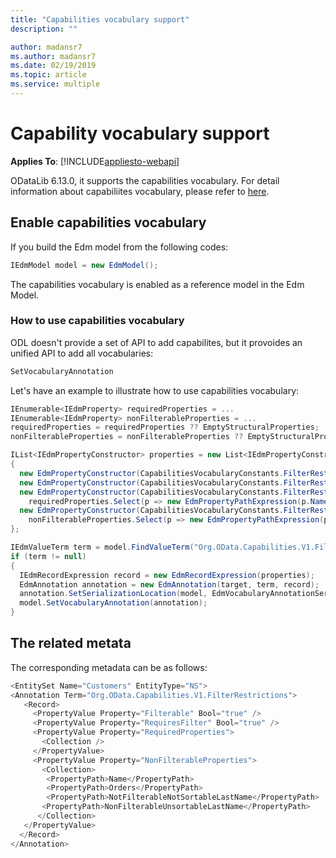 ```yaml
---
title: "Capabilities vocabulary support"
description: ""

author: madansr7
ms.author: madansr7
ms.date: 02/19/2019
ms.topic: article
ms.service: multiple
---
```

# Capability vocabulary support
**Applies To**: [!INCLUDE[appliesto-webapi](../../includes/appliesto-webapi-v6.md)]

 ODataLib 6.13.0, it supports the capabilities vocabulary. For detail information about capabiliites vocabulary, please refer to [here](https://docs.oasis-open.org/odata/odata/v4.0/errata02/os/complete/vocabularies/Org.OData.Capabilities.V1.xml).

## Enable capabilities vocabulary

If you build the Edm model from the following codes:

``` csharp
IEdmModel model = new EdmModel();
```

The capabilities vocabulary is enabled as a reference model in the Edm Model.

### How to use capabilities vocabulary

ODL doesn't provide a set of API to add capabilites, but it provoides an unified API to add all vocabularies:
 
``` csharp
SetVocabularyAnnotation
```

Let's have an example to illustrate how to use capabilities vocabulary:

``` csharp
IEnumerable<IEdmProperty> requiredProperties = ...
IEnumerable<IEdmProperty> nonFilterableProperties = ...
requiredProperties = requiredProperties ?? EmptyStructuralProperties;  
nonFilterableProperties = nonFilterableProperties ?? EmptyStructuralProperties;  

IList<IEdmPropertyConstructor> properties = new List<IEdmPropertyConstructor>  
{  
  new EdmPropertyConstructor(CapabilitiesVocabularyConstants.FilterRestrictionsFilterable, new EdmBooleanConstant(isFilterable)),
  new EdmPropertyConstructor(CapabilitiesVocabularyConstants.FilterRestrictionsRequiresFilter, new EdmBooleanConstant(isRequiresFilter)),
  new EdmPropertyConstructor(CapabilitiesVocabularyConstants.FilterRestrictionsRequiredProperties, new EdmCollectionExpression(
	requiredProperties.Select(p => new EdmPropertyPathExpression(p.Name)).ToArray())),
  new EdmPropertyConstructor(CapabilitiesVocabularyConstants.FilterRestrictionsNonFilterableProperties, new EdmCollectionExpression(
    nonFilterableProperties.Select(p => new EdmPropertyPathExpression(p.Name)).ToArray()))
}; 

IEdmValueTerm term = model.FindValueTerm("Org.OData.Capabilities.V1.FilterRestrictions");  
if (term != null)  
{  
  IEdmRecordExpression record = new EdmRecordExpression(properties);  
  EdmAnnotation annotation = new EdmAnnotation(target, term, record);  
  annotation.SetSerializationLocation(model, EdmVocabularyAnnotationSerializationLocation.Inline);  
  model.SetVocabularyAnnotation(annotation);  
}  
```

## The related metata

The corresponding metadata can be as follows:

``` csharp
<EntitySet Name="Customers" EntityType="NS"> 
<Annotation Term="Org.OData.Capabilities.V1.FilterRestrictions">
   <Record>  
	 <PropertyValue Property="Filterable" Bool="true" />
	 <PropertyValue Property="RequiresFilter" Bool="true" />
	 <PropertyValue Property="RequiredProperties">
	   <Collection />
	 </PropertyValue> 
	 <PropertyValue Property="NonFilterableProperties">
	   <Collection>  
		<PropertyPath>Name</PropertyPath>
		<PropertyPath>Orders</PropertyPath>
		<PropertyPath>NotFilterableNotSortableLastName</PropertyPath>
	   <PropertyPath>NonFilterableUnsortableLastName</PropertyPath>
	  </Collection>
   </PropertyValue>
  </Record>
</Annotation>
```

